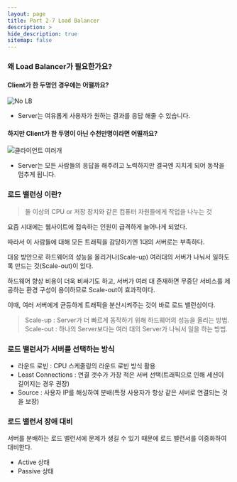 ```yaml
---
layout: page
title: Part 2-7 Load Balancer
description: >
hide_description: true
sitemap: false
---
```


### 왜 Load Balancer가 필요한가요?

#### Client가 한 두명인 경우에는 어떨까요?

![No LB](https://nesoy.github.io/assets/posts/20180602/1.png)

- Server는 여유롭게 사용자가 원하는 결과를 응답 해줄 수 있습니다.

#### 하지만 Client가 한 두명이 아닌 수천만명이라면 어떨까요?

![클라이언트 여러개](https://nesoy.github.io/assets/posts/20180602/2.png)

- Server는 모든 사람들의 응답을 해주려고 노력하지만 결국엔 지치게 되어 동작을 멈추게 됩니다.

### 로드 밸런싱 이란?
> 둘 이상의 CPU or 저장 장치와 같은 컴퓨터 자원들에게 작업을 나누는 것

요즘 시대에는 웹사이트에 접속하는 인원이 급격하게 늘어나게 되었다.

따라서 이 사람들에 대해 모든 트래픽을 감당하기엔 1대의 서버로는 부족하다.

대응 방안으로 하드웨어의 성능을 올리거나(Scale-up) 여러대의 서버가 나눠서 일하도록 만드는 것(Scale-out)이 있다.

하드웨어 향상 비용이 더욱 비싸기도 하고, 서버가 여러 대 존재하면 무중단 서비스를 제공하는 환경 구성이 용이하므로 Scale-out이 효과적이다.

이때, 여러 서버에게 균등하게 트래픽을 분산시켜주는 것이 바로 로드 밸런싱이다.

> Scale-up : Server가 더 빠르게 동작하기 위해 하드웨어의 성능을 올리는 방법.<br/>
Scale-out : 하나의 Server보다는 여러 대의 Server가 나눠서 일을 하는 방법.

### 로드 밸런서가 서버를 선택하는 방식
- 라운드 로빈 : CPU 스케줄링의 라운드 로빈 방식 활용
- Least Connections : 연결 갯수가 가장 적은 서버 선택(트래픽으로 인해 세션이 길어지는 경우 권장)
- Source : 사용자 IP를 해싱하여 분배(특정 사용자가 항상 같은 서버로 연결되는 것을 보장)

### 로드 밸런서 장애 대비
서버를 분배하는 로드 밸런서에 문제가 생길 수 있기 때문에 로드 밸런서를 이중화하여 대비한다.

- Active 상태
- Passive 상태
